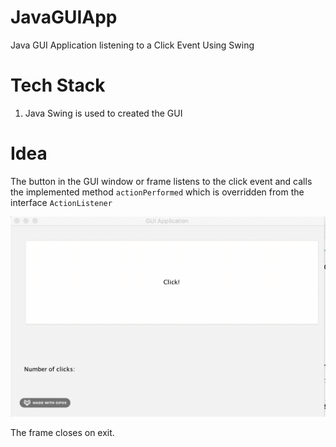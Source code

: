 # JavaGUIApp
Java GUI Application listening to a Click Event Using Swing
 
 
 # Tech Stack
 1. Java Swing is used to created the GUI
 
 # Idea
 The button in the GUI window or frame listens to the click event and 
 calls the implemented method `actionPerformed` which is overridden from the 
 interface `ActionListener`
 
 ![Java_GUI_APP](https://github.com/priya006/JavaGUI-Application/blob/master/JavaGUI.gif)


 
 The frame closes on exit. 
 
 
